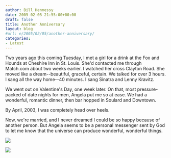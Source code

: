 ```yaml
---
author: Bill Hennessy
date: 2005-02-05 21:55:00+00:00
draft: false
title: Another Anniversary
layout: blog
#url: e/2005/02/05/another-anniversary/
categories:
- Latest
---
```


Two years ago this coming Tuesday, I met a girl for a drink at the Fox and Hounds at Cheshire Inn in St. Louis. She'd contacted me through Match.com about two weeks earlier. I watched her cross Clayton Road. She moved like a dream--beautiful, graceful, certain. We talked for over 3 hours. I sang all the way home--40 minutes. I sang Sinatra and Lenny Kravitz.




We went out on Valentine's Day, one week later. On that, most pressure-packed of date nights for men, Angela put me so at ease. We had a wonderful, romantic dinner, then bar hopped in Soulard and Downtown.




By April, 2003, I was completely head over heels.




Now, we're married, and I never dreamed I could be so happy because of another person. But Angela seems to be a personal messenger sent by God to let me know that the universe can produce wonderful, wonderful things.













![](/photos/hennessys_view/images/986/original.aspx)


![](https://blog.billhennessy.com/aggbug.aspx?PostID=1001)

